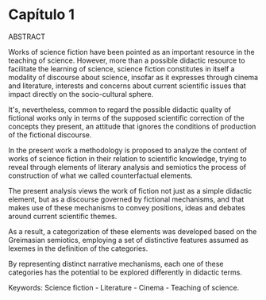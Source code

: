 # Capítulo 1


ABSTRACT

Works of science fiction have been pointed as an important resource in the teaching of science. However, more than a possible didactic resource to facilitate the learning of science, science fiction constitutes in itself a modality of discourse about science, insofar as it expresses through cinema and literature, interests and concerns about current scientific issues that impact directly on the socio-cultural sphere.

It's, nevertheless, common to regard the possible didactic quality of fictional works only in terms of the supposed scientific correction of the concepts they present, an attitude that ignores the conditions of production of the fictional discourse.

In the present work a methodology is proposed to analyze the content of works of science fiction in their relation to scientific knowledge, trying to reveal through elements of literary analysis and semiotics the process of construction of what we called counterfactual elements. 

The present analysis views the work of fiction not just as a simple didactic element, but as a discourse governed by fictional mechanisms, and that makes use of these mechanisms to convey positions, ideas and debates around current scientific themes.

As a result, a categorization of these elements was developed based on the Greimasian semiotics, employing a set of distinctive features assumed as lexemes in the definition of the categories.

By representing distinct narrative mechanisms, each one of these categories has the potential to be explored differently in didactic terms.

Keywords: Science fiction - Literature - Cinema - Teaching of science.
